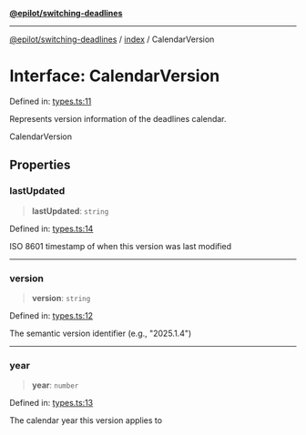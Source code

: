 [**@epilot/switching-deadlines**](../../README.md)

***

[@epilot/switching-deadlines](../../modules.md) / [index](../README.md) / CalendarVersion

# Interface: CalendarVersion

Defined in: [types.ts:11](https://github.com/epilot-dev/switching-deadlines/blob/3e728b5f762c5b978f43c05453d07a8b73878933/src/types.ts#L11)

Represents version information of the deadlines calendar.

 CalendarVersion

## Properties

### lastUpdated

> **lastUpdated**: `string`

Defined in: [types.ts:14](https://github.com/epilot-dev/switching-deadlines/blob/3e728b5f762c5b978f43c05453d07a8b73878933/src/types.ts#L14)

ISO 8601 timestamp of when this version was last modified

***

### version

> **version**: `string`

Defined in: [types.ts:12](https://github.com/epilot-dev/switching-deadlines/blob/3e728b5f762c5b978f43c05453d07a8b73878933/src/types.ts#L12)

The semantic version identifier (e.g., "2025.1.4")

***

### year

> **year**: `number`

Defined in: [types.ts:13](https://github.com/epilot-dev/switching-deadlines/blob/3e728b5f762c5b978f43c05453d07a8b73878933/src/types.ts#L13)

The calendar year this version applies to
